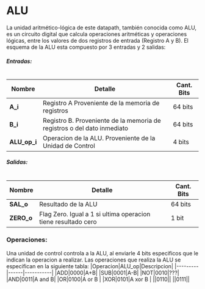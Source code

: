 # ALU

La unidad aritmético-lógica de este datapath, también conocida como ALU, es un circuito digital que calcula operaciones aritméticas y operaciones lógicas, entre los valores de dos registros de entrada (Registro A y B).
El esquema de la ALU esta compuesto por 3 entradas y 2 salidas: 
##### Entradas:
#
|Nombre| Detalle|Cant. Bits|
|------|--------|----------|
|__A_i__| Registro A Proveniente de la memoria de registros| 64 bits |
|__B_i__| Registro B. Proveniente de la memoria de registros o del dato inmediato| 64 bits
|__ALU_op_i__| Operacion de la ALU. Proveniente de la Unidad de Control| 4 bits

##### Salidas:
#
|Nombre| Detalle|Cant. Bits|
|------|--------|----------|
|__SAL_o__ |Resultado de la ALU| 64 bits
|__ZERO_o__| Flag Zero. Igual a 1 si ultima operacion tiene resultado cero| 1 bit



### Operaciones: 
Una unidad de control controla a la ALU, al enviarle 4 bits especificos que le indican la operacion a realizar.
Las operaciones que realiza la ALU se especifican en la siguiente tabla:
|Operacion|ALU_op|Descripcion|
|---------|------|-----------|
|ADD|0000|A+B|
|SUB|0001|A-B|
|NOT|0010|???|
|AND|0011|A and B|
|OR|0100|A or B |
|XOR|0101|A xor B |
||0110||
||0111||



